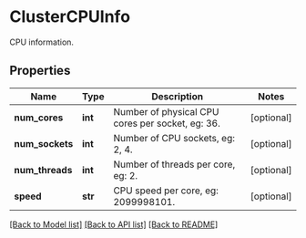 # ClusterCPUInfo

CPU information.
## Properties
Name | Type | Description | Notes
------------ | ------------- | ------------- | -------------
**num_cores** | **int** | Number of physical CPU cores per socket, eg: 36. | [optional] 
**num_sockets** | **int** | Number of CPU sockets, eg: 2, 4. | [optional] 
**num_threads** | **int** | Number of threads per core, eg: 2. | [optional] 
**speed** | **str** | CPU speed per core, eg: 2099998101. | [optional] 

[[Back to Model list]](../README.md#documentation-for-models) [[Back to API list]](../README.md#documentation-for-api-endpoints) [[Back to README]](../README.md)


